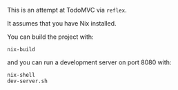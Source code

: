 This is an attempt at TodoMVC via `reflex`.

It assumes that you have Nix installed.

You can build the project with:

    nix-build

and you can run a development server on port 8080 with:

    nix-shell
    dev-server.sh


